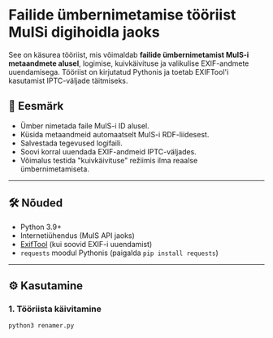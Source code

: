 # Failide ümbernimetamise tööriist MuISi digihoidla jaoks

See on käsurea tööriist, mis võimaldab **failide ümbernimetamist MuIS-i metaandmete alusel**, logimise, kuivkäivituse ja valikulise EXIF-andmete uuendamisega. Tööriist on kirjutatud Pythonis ja toetab EXIFTool'i kasutamist IPTC-väljade täitmiseks.

## 🎯 Eesmärk

- Ümber nimetada faile MuIS-i ID alusel.
- Küsida metaandmeid automaatselt MuIS-i RDF-liidesest.
- Salvestada tegevused logifaili.
- Soovi korral uuendada EXIF-andmeid IPTC-väljades.
- Võimalus testida "kuivkäivituse" režiimis ilma reaalse ümbernimetamiseta.

---

## 🛠 Nõuded

- Python 3.9+
- Internetiühendus (MuIS API jaoks)
- [ExifTool](https://exiftool.org/) (kui soovid EXIF-i uuendamist)
- `requests` moodul Pythonis (paigalda `pip install requests`)

---

## ⚙️ Kasutamine

### 1. Tööriista käivitamine

```bash
python3 renamer.py

